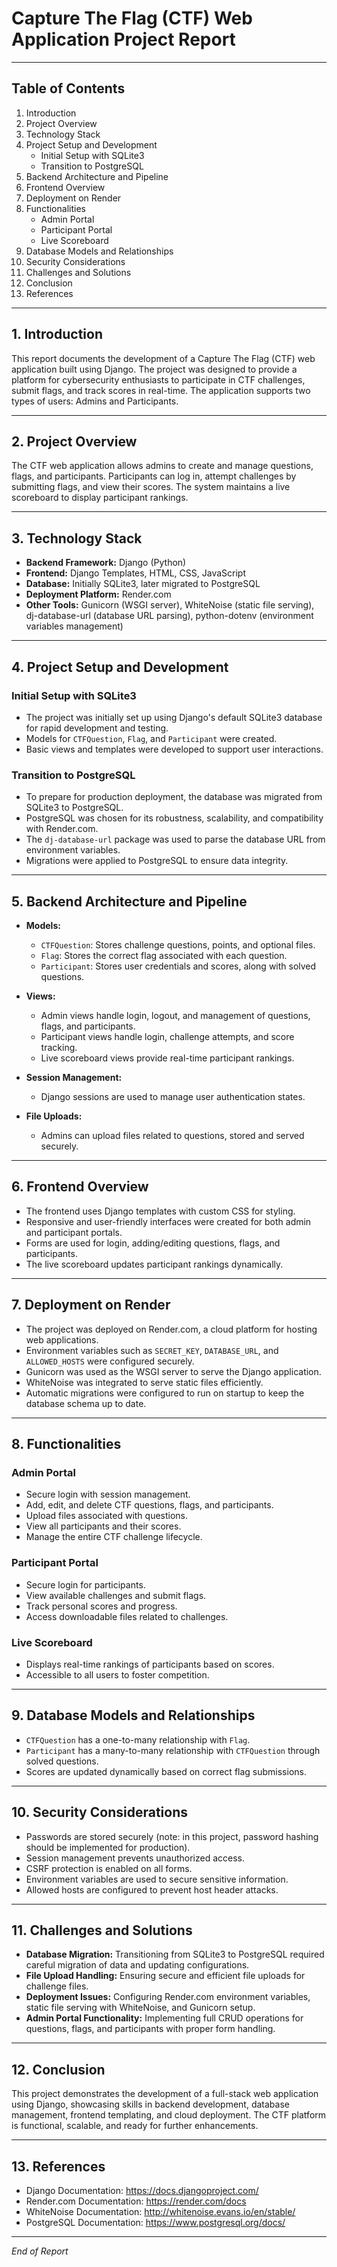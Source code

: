 # Capture The Flag (CTF) Web Application Project Report

---

## Table of Contents

1. Introduction  
2. Project Overview  
3. Technology Stack  
4. Project Setup and Development  
   - Initial Setup with SQLite3  
   - Transition to PostgreSQL  
5. Backend Architecture and Pipeline  
6. Frontend Overview  
7. Deployment on Render  
8. Functionalities  
   - Admin Portal  
   - Participant Portal  
   - Live Scoreboard  
9. Database Models and Relationships  
10. Security Considerations  
11. Challenges and Solutions  
12. Conclusion  
13. References  

---

## 1. Introduction

This report documents the development of a Capture The Flag (CTF) web application built using Django. The project was designed to provide a platform for cybersecurity enthusiasts to participate in CTF challenges, submit flags, and track scores in real-time. The application supports two types of users: Admins and Participants.

---

## 2. Project Overview

The CTF web application allows admins to create and manage questions, flags, and participants. Participants can log in, attempt challenges by submitting flags, and view their scores. The system maintains a live scoreboard to display participant rankings.

---

## 3. Technology Stack

- **Backend Framework:** Django (Python)  
- **Frontend:** Django Templates, HTML, CSS, JavaScript  
- **Database:** Initially SQLite3, later migrated to PostgreSQL  
- **Deployment Platform:** Render.com  
- **Other Tools:** Gunicorn (WSGI server), WhiteNoise (static file serving), dj-database-url (database URL parsing), python-dotenv (environment variables management)

---

## 4. Project Setup and Development

### Initial Setup with SQLite3

- The project was initially set up using Django's default SQLite3 database for rapid development and testing.
- Models for `CTFQuestion`, `Flag`, and `Participant` were created.
- Basic views and templates were developed to support user interactions.

### Transition to PostgreSQL

- To prepare for production deployment, the database was migrated from SQLite3 to PostgreSQL.
- PostgreSQL was chosen for its robustness, scalability, and compatibility with Render.com.
- The `dj-database-url` package was used to parse the database URL from environment variables.
- Migrations were applied to PostgreSQL to ensure data integrity.

---

## 5. Backend Architecture and Pipeline

- **Models:**  
  - `CTFQuestion`: Stores challenge questions, points, and optional files.  
  - `Flag`: Stores the correct flag associated with each question.  
  - `Participant`: Stores user credentials and scores, along with solved questions.

- **Views:**  
  - Admin views handle login, logout, and management of questions, flags, and participants.  
  - Participant views handle login, challenge attempts, and score tracking.  
  - Live scoreboard views provide real-time participant rankings.

- **Session Management:**  
  - Django sessions are used to manage user authentication states.

- **File Uploads:**  
  - Admins can upload files related to questions, stored and served securely.

---

## 6. Frontend Overview

- The frontend uses Django templates with custom CSS for styling.
- Responsive and user-friendly interfaces were created for both admin and participant portals.
- Forms are used for login, adding/editing questions, flags, and participants.
- The live scoreboard updates participant rankings dynamically.

---

## 7. Deployment on Render

- The project was deployed on Render.com, a cloud platform for hosting web applications.
- Environment variables such as `SECRET_KEY`, `DATABASE_URL`, and `ALLOWED_HOSTS` were configured securely.
- Gunicorn was used as the WSGI server to serve the Django application.
- WhiteNoise was integrated to serve static files efficiently.
- Automatic migrations were configured to run on startup to keep the database schema up to date.

---

## 8. Functionalities

### Admin Portal

- Secure login with session management.
- Add, edit, and delete CTF questions, flags, and participants.
- Upload files associated with questions.
- View all participants and their scores.
- Manage the entire CTF challenge lifecycle.

### Participant Portal

- Secure login for participants.
- View available challenges and submit flags.
- Track personal scores and progress.
- Access downloadable files related to challenges.

### Live Scoreboard

- Displays real-time rankings of participants based on scores.
- Accessible to all users to foster competition.

---

## 9. Database Models and Relationships

- `CTFQuestion` has a one-to-many relationship with `Flag`.
- `Participant` has a many-to-many relationship with `CTFQuestion` through solved questions.
- Scores are updated dynamically based on correct flag submissions.

---

## 10. Security Considerations

- Passwords are stored securely (note: in this project, password hashing should be implemented for production).
- Session management prevents unauthorized access.
- CSRF protection is enabled on all forms.
- Environment variables are used to secure sensitive information.
- Allowed hosts are configured to prevent host header attacks.

---

## 11. Challenges and Solutions

- **Database Migration:** Transitioning from SQLite3 to PostgreSQL required careful migration of data and updating configurations.
- **File Upload Handling:** Ensuring secure and efficient file uploads for challenge files.
- **Deployment Issues:** Configuring Render.com environment variables, static file serving with WhiteNoise, and Gunicorn setup.
- **Admin Portal Functionality:** Implementing full CRUD operations for questions, flags, and participants with proper form handling.

---

## 12. Conclusion

This project demonstrates the development of a full-stack web application using Django, showcasing skills in backend development, database management, frontend templating, and cloud deployment. The CTF platform is functional, scalable, and ready for further enhancements.

---

## 13. References

- Django Documentation: https://docs.djangoproject.com/  
- Render.com Documentation: https://render.com/docs  
- WhiteNoise Documentation: http://whitenoise.evans.io/en/stable/  
- PostgreSQL Documentation: https://www.postgresql.org/docs/  

---

*End of Report*

